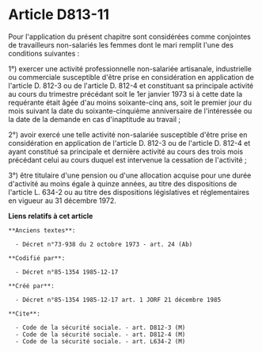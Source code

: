 # Article D813-11

Pour l'application du présent chapitre sont considérées comme conjointes de travailleurs non-salariés les femmes dont le mari
remplit l'une des conditions     suivantes : 

1°) exercer une activité professionnelle non-salariée artisanale, industrielle ou commerciale susceptible d'être prise en
considération en application de l'article D. 812-3 ou de l'article D. 812-4 et constituant sa principale activité au cours du
trimestre précédant soit le 1er janvier 1973 si à cette date la requérante était âgée d'au moins soixante-cinq ans, soit le
premier jour du mois suivant la date du soixante-cinquième anniversaire de l'intéressée ou la date de la demande en cas
d'inaptitude au travail ; 

2°) avoir exercé une telle activité non-salariée susceptible d'être prise en considération en application de l'article D.
812-3 ou de l'article D. 812-4 et ayant constitué sa principale et dernière activité au cours des trois mois précédant celui
au cours duquel est intervenue la cessation de l'activité ; 

3°) être titulaire d'une pension ou d'une allocation acquise pour une durée d'activité au moins égale à quinze années, au
titre des dispositions de l'article L. 634-2 ou au titre des dispositions législatives et réglementaires en vigueur au 31
décembre 1972.

**Liens relatifs à cet article**

	**Anciens textes**:

	  - Décret n°73-938 du 2 octobre 1973 - art. 24 (Ab)

	**Codifié par**:

	  - Décret n°85-1354 1985-12-17

	**Créé par**:

	  - Décret n°85-1354 1985-12-17 art. 1 JORF 21 décembre 1985

	**Cite**:

	  - Code de la sécurité sociale. - art. D812-3 (M)
	  - Code de la sécurité sociale. - art. D812-4 (M)
	  - Code de la sécurité sociale. - art. L634-2 (M)
